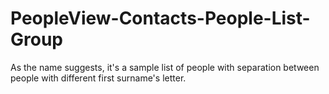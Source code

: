 # PeopleView-Contacts-People-List-Group
As the name suggests, it's a sample list of people with separation between people with different first surname's letter.

